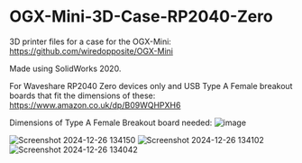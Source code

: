 # OGX-Mini-3D-Case-RP2040-Zero
3D printer files for a case for the OGX-Mini: https://github.com/wiredopposite/OGX-Mini

Made using SolidWorks 2020.

For Waveshare RP2040 Zero devices only and USB Type A Female breakout boards that fit the dimensions of these:
https://www.amazon.co.uk/dp/B09WQHPXH6

Dimensions of Type A Female Breakout board needed:
![image](https://github.com/user-attachments/assets/d11b7301-f555-4f80-9837-8c5a18508640)


![Screenshot 2024-12-26 134150](https://github.com/user-attachments/assets/54b7a446-9f27-4f7a-a38f-167dce0e608e)
![Screenshot 2024-12-26 134102](https://github.com/user-attachments/assets/3eb74e64-bce8-4d6c-a103-f32279b8dc9f)
![Screenshot 2024-12-26 134042](https://github.com/user-attachments/assets/5c978790-0d4f-48cf-a5db-f5c0b4b9f0e0)
